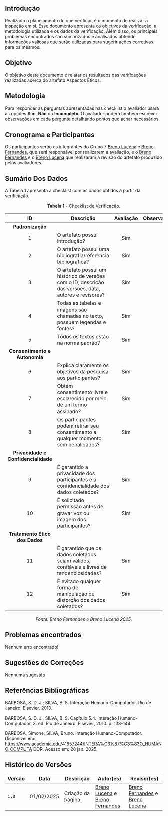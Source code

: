 ## Introdução

Realizado o planejamento do que verificar, é o momento de realizar a inspeção em si. Esse documento apresenta os objetivos da verificação, a metodologia utilizada e os dados da verificação. Além disso, os principais problemas encontrados são sumarizados e analisados obtendo informações valiosas que serão utilizadas para sugerir ações corretivas para os mesmos.

## Objetivo

O objetivo deste documento é relatar os resultados das verificações realizadas acerca do artefato Aspectos Éticos.

## Metodologia

 Para responder às perguntas apresentadas nas checklist o avaliador usará as opções **Sim**, **Não** ou **Incompleto**. O avaliador poderá também escrever observações em cada pergunta detalhando pontos que achar necessários.

## Cronograma e Participantes

Os participantes serão os integrantes do Grupo 7 [Breno Lucena](https://github.com/BrenoLUCO) e [Breno Fernandes](https://github.com/Brenofrds), que será responsável por realizarem a avaliação, e o [Breno Fernandes](https://github.com/Brenofrds) e o [Breno Lucena](https://github.com/BrenoLUCO) que realizaram a revisão do artefato produzido pelos avaliadores.

## Sumário Dos Dados

A Tabela 1 apresenta a checklist com os dados obtidos a partir da verificação.

<center>

**Tabela 1** - Checklist de Verificação.

|   ID   | Descrição                                                                                     | Avaliação  | Observações          |
|:------:|-----------------------------------------------------------------------------------------------|:----------:|-----------------------|
| **Padronização** |                                                                                     |            |                       |
|   1    | O artefato possui introdução?                                                                 |      Sim      |                       |
|   2    | O artefato possui uma bibliografia/referência bibliográfica?                                  |   Sim         |                       |
|   3    | O artefato possui um histórico de versões com o ID, descrição das versões, data, autores e revisores? |   Sim         |                       |
|   4    | Todas as tabelas e imagens são chamadas no texto, possuem legendas e fontes?                  |     Sim       |                       |
|   5    | Todos os textos estão na norma padrão?                                                        |       Sim     |                       |
| **Consentimento e Autonomia** |                                                                  |            |                       |
|   6    | Explica claramente os objetivos da pesquisa aos participantes?                               |    Sim        |                       |
|   7    | Obtém consentimento livre e esclarecido por meio de um termo assinado?                        |      Sim      |                       |
|   8    | Os participantes podem retirar seu consentimento a qualquer momento sem penalidades?        |   Sim         |                       |
| **Privacidade e Confidencialidade** |                                                             |            |                       |
|   9    | É garantido a privacidade dos participantes e a confidencialidade dos dados coletados?       |     Sim       |                       |
|   10   | É solicitado permissão antes de gravar voz ou imagem dos participantes?                      |     Sim       |                       |
| **Tratamento Ético dos Dados** |                                                                 |            |                       |
|   11   | É garantido que os dados coletados sejam válidos, confiáveis e livres de tendenciosidades?    |    Sim        |                       |
|   12   | É evitado qualquer forma de manipulação ou distorção dos dados coletados?                    |     Sim       |                       |

_Fonte: Breno Fernandes e Breno Lucena 2025._

</center>


## Problemas encontrados
Nenhum erro encontrado! 


## Sugestões de Correções

Nenhuma sugestão



## Referências Bibliográficas

BARBOSA, S. D. J.; SILVA, B. S. Interação Humano-Computador. Rio de Janeiro: Elsevier, 2010.

BARBOSA, S. D. J.; SILVA, B. S. Capítulo 5.4. Interação Humano-Computador. 3. ed. Rio de Janeiro: Elsevier, 2010. p. 138-144.

BARBOSA, Simone; SILVA, Bruno. Interação Humano-Computador. Disponível em: 
https://www.academia.edu/41857244/INTERA%C3%87%C3%83O_HUMANO_COMPUTA
 DOR. Acesso em: 28 jan. 2025. 

## Histórico de Versões

| Versão | Data       | Descrição              | Autor(es)                                        | Revisor(es)                                    |
| ------ | ---------- | ---------------------- | ------------------------------------------------ | ---------------------------------------------- |
| `1.0`  | 01/02/2025 | Criação da página.     | [Breno Lucena](https://github.com/BrenoLUCO) e [Breno Fernandes](https://github.com/Brenofrds)     | [Breno Fernandes](https://github.com/Brenofrds) e [Breno Lucena](https://github.com/BrenoLUCO)|